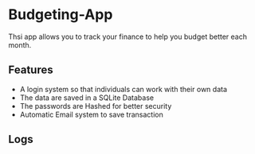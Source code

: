 # Budgeting-App

Thsi app allows you to track your finance to help you budget better each month.

## Features
* A login system so that individuals can work with their own data
* The data are saved in a SQLite Database
* The passwords are Hashed for better security
* Automatic Email system to save transaction

## Logs

